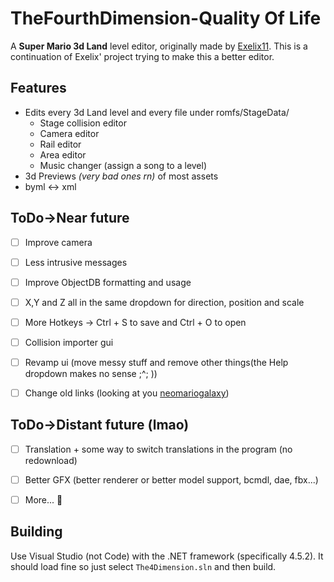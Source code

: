 # TheFourthDimension-Quality Of Life
A **Super Mario 3d Land** level editor, originally made by [Exelix11](https://github.com/exelix11).
This is a continuation of Exelix' project trying to make this a better editor.


## Features
- Edits every 3d Land level and every file under romfs/StageData/
  - Stage collision editor
  - Camera editor
  - Rail editor
  - Area editor
  - Music changer (assign a song to a level)
- 3d Previews *(very bad ones rn)* of most assets
- byml <-> xml 


## ToDo->Near future
- [ ] Improve camera
- [ ] Less intrusive messages
- [ ] Improve ObjectDB formatting and usage
- [ ] X,Y and Z all in the same dropdown for direction, position and scale
- [ ] More Hotkeys -> Ctrl + S to save and Ctrl + O to open
- [ ] Collision importer gui
- [ ] Revamp ui (move messy stuff and remove other things(the Help dropdown makes no sense ;^; ))
- [ ] Change old links (looking at you [neomariogalaxy](http://neomariogalaxy.bplaced.net/objectdb/3dl_download.php))


## ToDo->Distant future (lmao)
- [ ] Translation + some way to switch translations in the program (no redownload)
- [ ] Better GFX (better renderer or better model support, bcmdl, dae, fbx...)
- [ ] More... :shushing_face:


## Building

Use Visual Studio (not Code) with the .NET framework (specifically 4.5.2).
It should load fine so just select `The4Dimension.sln` and then build.
